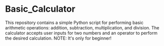 # Basic_Calculator
This repository contains a simple Python script for performing basic arithmetic operations: addition, subtraction, multiplication, and division. The calculator accepts user inputs for two numbers and an operator to perform the desired calculation. NOTE: It's only for beginner!

